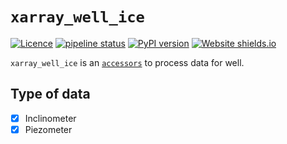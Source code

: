 # `xarray_well_ice`

[![Licence](https://img.shields.io/badge/license-GPLv3-blue.svg)](https://gricad-gitlab.univ-grenoble-alpes.fr/mecaiceige/tools/lib_python/xarray_well_ice/-/blob/main/LICENSE?ref_type=heads)
[![pipeline status](https://gricad-gitlab.univ-grenoble-alpes.fr/mecaiceige/tools/lib_python/xarray_aita/badges/main/pipeline.svg)](https://gricad-gitlab.univ-grenoble-alpes.fr/mecaiceige/tools/lib_python/xarray_well_ice/-/commits/main)
[![PyPI version](https://badge.fury.io/py/xarray_well_ice.svg)](https://badge.fury.io/py/xarray_well_ice)
[![Website shields.io](https://img.shields.io/website-up-down-green-red/http/shields.io.svg)](https://xarray-well-ice-mecaiceige-tools-lib-python-a1d7b6168ff878b45d0.gricad-pages.univ-grenoble-alpes.fr/)



`xarray_well_ice` is an [`accessors`](https://docs.xarray.dev/en/stable/internals/extending-xarray.html) to process data for well.

## Type of data

- [x] Inclinometer
- [x] Piezometer